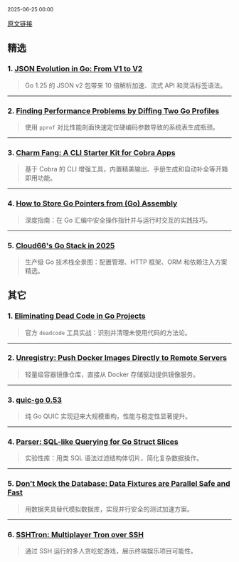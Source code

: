 <sub>2025-06-25 00:00</sub>


[原文链接](https://golangweekly.com/issues/559)


## 精选  

### 1. [JSON Evolution in Go: From V1 to V2](https://golangweekly.com/link/170927/rss)  
> Go 1.25 的 JSON v2 包带来 10 倍解析加速、流式 API 和灵活标签语法。  

---  

### 2. [Finding Performance Problems by Diffing Two Go Profiles](https://golangweekly.com/link/170928/rss)  
> 使用 `pprof` 对比性能剖面快速定位硬编码参数导致的系统表生成瓶颈。  

---  

### 3. [Charm Fang: A CLI Starter Kit for Cobra Apps](https://golangweekly.com/link/170940/rss)  
> 基于 Cobra 的 CLI 增强工具，内置精美输出、手册生成和自动补全等开箱即用功能。  

---  

### 4. [How to Store Go Pointers from (Go) Assembly](https://golangweekly.com/link/170930/rss)  
> 深度指南：在 Go 汇编中安全操作指针并与运行时交互的实践技巧。  

---  

### 5. [Cloud66's Go Stack in 2025](https://golangweekly.com/link/170929/rss)  
> 生产级 Go 技术栈全景图：配置管理、HTTP 框架、ORM 和依赖注入方案精选。  

## 其它  

### 1. [Eliminating Dead Code in Go Projects](https://golangweekly.com/link/170933/rss)  
> 官方 `deadcode` 工具实战：识别并清理未使用代码的方法论。  

---  

### 2. [Unregistry: Push Docker Images Directly to Remote Servers](https://golangweekly.com/link/170944/rss)  
> 轻量级容器镜像仓库，直接从 Docker 存储驱动提供镜像服务。  

---  

### 3. [quic-go 0.53](https://golangweekly.com/link/170951/rss)  
> 纯 Go QUIC 实现迎来大规模重构，性能与稳定性显著提升。  

---  

### 4. [Parser: SQL-like Querying for Go Struct Slices](https://golangweekly.com/link/170960/rss)  
> 实验性库：用类 SQL 语法过滤结构体切片，简化复杂数据操作。  

---  

### 5. [Don't Mock the Database: Data Fixtures are Parallel Safe and Fast](https://golangweekly.com/link/170938/rss)  
> 用数据夹具替代模拟数据库，实现并行安全的测试加速方案。  

---  

### 6. [SSHTron: Multiplayer Tron over SSH](https://golangweekly.com/link/170956/rss)  
> 通过 SSH 运行的多人贪吃蛇游戏，展示终端娱乐项目可能性。
    
